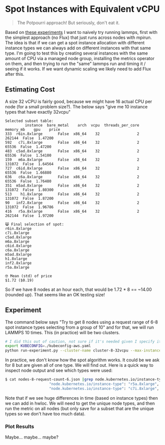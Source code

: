 # Spot Instances with Equivalent vCPU

> The Potpourri approach! But seriously, don't eat it.

Based on [these experiments](https://github.com/converged-computing/cloud-select/tree/main/examples/spot-instances/experiments/request-success) I want to naively try running lammps, first with the simplest approach (no Flux) that just runs across nodes with mpirun. The idea is that if we can get a spot instance allocation with different instance types we can always add on different instances with that same type. I'm going to test this by
creating several instances with the same amount of CPU via a managed node group, installing the metrics operator on them, and then trying to run the "same" lammps run and timing it / seeing if it works. If we want dynamic scaling we likely need to add Flux after this.

## Estimating Cost

A size 32 vCPU is fairly good, because we might have 16 actual CPU per node (for a small problem size?).
The below says "give me 10 instance types that have exactly 32vcpu"

```
Selected subset table:
         instance  bare_metal    arch  vcpu  threads_per_core  memory_mb    gpu    price
333  r6in.8xlarge       False  x86_64    32                 2     262144  False  1.47200
592   c7i.8xlarge       False  x86_64    32                 2      65536  False  1.47200
483  c5ad.8xlarge       False  x86_64    32                 2      65536  False  1.54100
159   m6a.8xlarge       False  x86_64    32                 2     131072  False  1.64564
727  c6id.8xlarge       False  x86_64    32                 2      65536  False  1.66880
636   c6a.8xlarge       False  x86_64    32                 2      65536  False  1.76480
351  m5ad.8xlarge       False  x86_64    32                 2     131072  False  1.80300
513    h1.8xlarge       False  x86_64    32                 2     131072  False  1.87200
90   inf2.8xlarge       False  x86_64    32                 2     131072  False  1.96786
416   r5a.8xlarge       False  x86_64    32                 2     262144  False  1.97200

😸️ Final selection of spot:
r6in.8xlarge
c7i.8xlarge
c5ad.8xlarge
m6a.8xlarge
c6id.8xlarge
c6a.8xlarge
m5ad.8xlarge
h1.8xlarge
inf2.8xlarge
r5a.8xlarge

🤓️ Mean (std) of price
$1.72 ($0.19)
```

So if we have 8 nodes at an hour each, that would be 1.72 * 8 == ~14.00 (rounded up). That seems like an OK testing size!

## Experiment

The command below says "Try to get 8 nodes using a request range of 6-8 spot instance types selecting from a group of 10" and for that, we will run LAMMPS 10 times. This (in practice) will be two clusters.

```bash
# I did this out of caution, not sure if it's needed given I specify it
export KUBECONFIG=./kubeconfig-aws.yaml
python run-experiment.py --cluster-name cluster-8-32vcpu --max-instance-types 10 --min-spot-request 6 --max-spot-request 8 --nodes 8 --plan ./plans/32vcpu.json --data-dir ./data --iters 10
```

In practice, we don't know how the spot algorithm works. It could be we ask for 8 but are given all of one type. We will find out.
Here is a quick way to inspect node output and see which types were used:

```bash
$ cat nodes-8-request-count-6.json |grep node.kubernetes.io/instance-type | uniq
                    "node.kubernetes.io/instance-type": "r5a.8xlarge",
                    "node.kubernetes.io/instance-type": "c7i.8xlarge",
```

Note that if we see huge differences in time (based on instance types) then we can add in hwloc. We will need to get the unique node types, and then run the metric on all nodes (but only save for a subset that are the unique types so we don't have too much data).

### Plot Results

Maybe... maybe... maybe?
